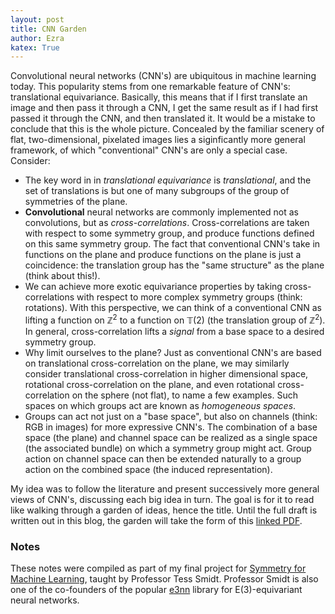 ```yaml
---
layout: post
title: CNN Garden
author: Ezra
katex: True
---
```


Convolutional neural networks (CNN's) are ubiquitous in machine learning today. This popularity stems from one remarkable feature of CNN's: translational equivariance. Basically, this means that if I first translate an image and then pass it through a CNN, I get the same result as if I had first passed it through the CNN, and then translated it. It would be a mistake to conclude that this is the whole picture. Concealed by the familiar scenery of flat, two-dimensional, pixelated images lies a siginficantly more general framework, of which "conventional" CNN's are only a special case. Consider:

- The key word in in *translational equivariance* is *translational*, and the set of translations is but one of many subgroups of the group of symmetries of the plane.
- **Convolutional** neural networks are commonly implemented not as convolutions, but as *cross-correlations*. Cross-correlations are taken with respect to some symmetry group, and produce functions defined on this same symmetry group. The fact that conventional CNN's take in functions on the plane and produce functions on the plane is just a coincidence: the translation group has the "same structure" as the plane (think about this!). 
- We can achieve more exotic equivariance properties by taking cross-correlations with respect to more complex symmetry groups (think: rotations). With this perspective, we can think of a conventional CNN as lifting a function on $\mathbb{Z}^2$ to a function on $\mathbb{T}(2)$ (the translation group of $\mathbb{Z}^2$). In general, cross-correlation lifts a *signal* from a base space to a desired symmetry group.
- Why limit ourselves to the plane? Just as conventional CNN's are based on translational cross-correlation on the plane, we may similarly consider translational cross-correlation in higher dimensional space, rotational cross-correlation on the plane, and even rotational cross-correlation on the sphere (not flat), to name a few examples. Such spaces on which groups act are known as *homogeneous spaces*.
- Groups can act not just on a "base space", but also on channels (think: RGB in images) for more expressive CNN's. The combination of a base space (the plane) and channel space can be realized as a single space (the associated bundle) on which a symmetry group might act. Group action on channel space can then be extended naturally to a group action on the combined space (the induced representation).

My idea was to follow the literature and present successively more general views of CNN's, discussing each big idea in turn. The goal is for it to read like walking through a garden of ideas, hence the title. Until the full draft is written out in this blog, the garden will take the form of this [linked PDF](/assets/cnn_garden.pdf). 

### Notes

These notes were compiled as part of my final project for [Symmetry for Machine Learning](https://symm4ml.mit.edu/symm4ml/info), taught by Professor Tess Smidt. Professor Smidt is also one of the co-founders of the popular [e3nn](https://docs.e3nn.org/en/latest/index.html) library for E(3)-equivariant neural networks. 
